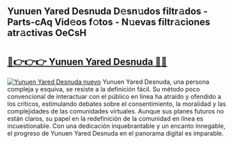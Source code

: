 ## Yunuen Yared Desnuda D𝚎sn𝚞dos filtr𝚊dos - Parts-cAq Vid𝚎os f𝚘tos - N𝚞evas filtr𝚊ciones atr𝚊ctivas OeCsH

# <h2><a href="http://mb4yyr.tromn.icu/?c=Yunuen+Yared+Desnuda">🔗👉👉👉 Yunuen Yared Desnuda 🔗🔗</a></h2>

[![Yunuen Yared Desnuda nuevo](https://i.imgur.com/pEAQMta.gif)](http://mb4yyr.tromn.icu/?c=Yunuen+Yared+Desnuda)
Yunuen Yared Desnuda, una persona compleja y esquiva, se resiste a la definición fácil. Su método poco convencional de interactuar con el público en línea ha atraído y ofendido a los críticos, estimulando debates sobre el consentimiento, la moralidad y las complejidades de las comunidades virtuales. Aunque sus planes futuros no están claros, su papel en la redefinición de la comunidad en línea es incuestionable. Con una dedicación inquebrantable y un encanto innegable, el progreso de Yunuen Yared Desnuda en el panorama digital es imparable.
